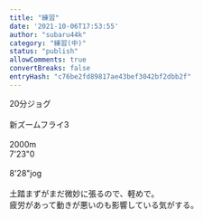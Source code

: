 ```yaml
---
title: "練習"
date: '2021-10-06T17:53:55'
author: "subaru44k"
category: "練習(中)"
status: "publish"
allowComments: true
convertBreaks: false
entryHash: "c76be2fd89817ae43bef3042bf2dbb2f"
---
```

20分ジョグ<br>
<br>
新ズームフライ3<br>
<br>
2000m<br>
7'23"0<br>
<br>
8'28"jog<br>
<br>
土踏まずがまだ微妙に張るので、軽めで。<br>
疲労があって動きが悪いのも影響している気がする。
